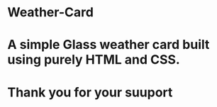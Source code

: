 # Weather-Card

# A simple Glass weather card built using purely HTML and CSS. 


# Thank you for your suuport 
